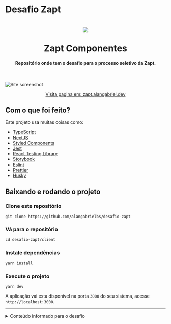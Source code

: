 # Desafio Zapt
<h1 align="center">
  <img src="https://dev-to-uploads.s3.amazonaws.com/uploads/articles/9gub6o9i11idkf78vl7w.png" />
    <br>
    <br>
    Zapt Componentes
</h1>

<h4 align="center">
  Repositório onde tem o desafio para o processo seletivo da Zapt.
</h4>

<br>

![Site screenshot](https://dev-to-uploads.s3.amazonaws.com/uploads/articles/t8xdf36rhnpy6b5533t4.png)

<p align="center">
  <a href="https://zapt.alangabriel.dev/" target="_blank">
  Visita pagina em: zapt.alangabriel.dev
  </a>
</p>


## Com o que foi feito?

Este projeto usa muitas coisas como:

- [TypeScript](https://www.typescriptlang.org/)
- [NextJS](https://nextjs.org/)
- [Styled Components](https://styled-components.com/)
- [Jest](https://jestjs.io/)
- [React Testing Library](https://testing-library.com/docs/react-testing-library/intro)
- [Storybook](https://storybook.js.org/)
- [Eslint](https://eslint.org/)
- [Prettier](https://prettier.io/)
- [Husky](https://github.com/typicode/husky)


## Baixando e rodando o projeto

### Clone este repositório
```shell
git clone https://github.com/alangabrielbs/desafio-zapt
```

### Vá para o repositório
```shell
cd desafio-zapt/client
```

### Instale dependências
```shell
yarn install
```

### Execute o projeto
```shell
yarn dev
```

A aplicação vai esta disponivel na porta `3000` do seu sistema, acesse `http://localhost:3000`.

---
<details>
<summary>Conteúdo informado para o desafio</summary>

# Desafio Zapt

> Repositório onde tem o desafio para o processo seletivo da Zapt.

## Introdução

A ideia é que você aprenda, se divirta e mostre o seu melhor nesse exercício.

## Exercício

Segue [um link para o Figma](https://www.figma.com/file/MYVq6CfqgFkEAhcFcNmvGy/Public-File?node-id=0%3A1), onde terão 3 pequenas seções para serem feitas.

Vocês podem escolher **1, 2 ou 3** para fazer, lembrando que aqui **Qualidade é melhor que Quantidade!**

## Requisitos - o que será analisado?

- Escrita (HTML, CSS e JavaScript) e suas boas práticas
- Organização e qualidade de código
- Estrutura do projeto e escalabilidade
- Commits organizados e bem escritos

## Como deve ser feito?

- Você pode utilizar qualquer tecnologia que se sentir confortável
- Você pode utilizar qualquer plugin se achar necessário (no dia-a-dia a gente não reinventa roda, aqui também não precisa)
- Você pode entregar cada componente como uma página separada
- Você pode entregar todos os componentes numa mesma página
- Você precisa deixar claro todos os passos para rodar o projeto
- Enfim, nos surpreenda!

## O que usamos por aqui?

Caso você tenha interesse em se aproximar da nossa Stack, usamos:

- Typescript em basicamente tudo
- React e styled-components para construção das nossas interfaces
- ESLint, Prettier e Jest para garantir padronização e qualidade de código

## Como entregar o teste?

1. Crie um fork deste projeto
2. Faça as devidas modificações
3. Envie um PR para esse repositório

## Dúvidas?

Qualquer dúvida, não deixe de nos enviar um email em admin@zapt.com.br ou wj@zapt.com.br.
</details>
